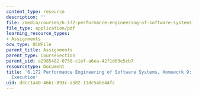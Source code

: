 ```yaml
---
content_type: resource
description: ''
file: /media/courses/6-172-performance-engineering-of-software-systems-fall-2018/ddcc1a4046b1893ca38211dc54be44fc_MIT6_172F18hw9.pdf
file_type: application/pdf
learning_resource_types:
- Assignments
ocw_type: OCWFile
parent_title: Assignments
parent_type: CourseSection
parent_uid: a2985482-0758-c1ef-a6ea-42f1d63e5cb7
resourcetype: Document
title: '6.172 Performance Engineering of Software Systems, Homework 9: Deterministic
  Execution'
uid: ddcc1a40-46b1-893c-a382-11dc54be44fc
---
```

